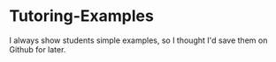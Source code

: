 # Tutoring-Examples
I always show students simple examples, so I thought I'd save them on Github for later.
